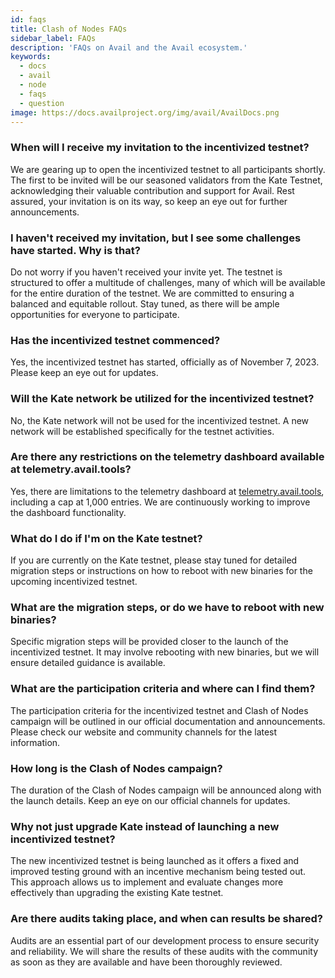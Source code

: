 ```yaml
---
id: faqs
title: Clash of Nodes FAQs
sidebar_label: FAQs
description: 'FAQs on Avail and the Avail ecosystem.'
keywords:
  - docs
  - avail
  - node
  - faqs
  - question
image: https://docs.availproject.org/img/avail/AvailDocs.png
---
```


<!-- Delroy to Update -->

### When will I receive my invitation to the incentivized testnet?

We are gearing up to open the incentivized testnet to all participants shortly. The first to be invited will be our seasoned validators from the Kate Testnet, acknowledging their valuable contribution and support for Avail. Rest assured, your invitation is on its way, so keep an eye out for further announcements.

### I haven't received my invitation, but I see some challenges have started. Why is that?

Do not worry if you haven't received your invite yet. The testnet is structured to offer a multitude of challenges, many of which will be available for the entire duration of the testnet. We are committed to ensuring a balanced and equitable rollout. Stay tuned, as there will be ample opportunities for everyone to participate.

### Has the incentivized testnet commenced?

Yes, the incentivized testnet has started, officially as of November 7, 2023. Please keep an eye out for updates.

### Will the Kate network be utilized for the incentivized testnet?

No, the Kate network will not be used for the incentivized testnet. A new network will be established specifically for the testnet activities.

### Are there any restrictions on the telemetry dashboard available at telemetry.avail.tools?

Yes, there are limitations to the telemetry dashboard at [<ins>telemetry.avail.tools</ins>](https://telemetry.avail.tools), including a cap at 1,000 entries. We are continuously working to improve the dashboard functionality.

### What do I do if I'm on the Kate testnet?

If you are currently on the Kate testnet, please stay tuned for detailed migration steps or instructions on how to reboot with new binaries for the upcoming incentivized testnet.

### What are the migration steps, or do we have to reboot with new binaries?

Specific migration steps will be provided closer to the launch of the incentivized testnet. It may involve rebooting with new binaries, but we will ensure detailed guidance is available.

### What are the participation criteria and where can I find them?

The participation criteria for the incentivized testnet and Clash of Nodes campaign will be outlined in our official documentation and announcements. Please check our website and community channels for the latest information.

### How long is the Clash of Nodes campaign?

The duration of the Clash of Nodes campaign will be announced along with the launch details. Keep an eye on our official channels for updates.

### Why not just upgrade Kate instead of launching a new incentivized testnet?

The new incentivized testnet is being launched as it offers a fixed and improved testing ground with an incentive mechanism being tested out. This approach allows us to implement and evaluate changes more effectively than upgrading the existing Kate testnet.

### Are there audits taking place, and when can results be shared?

Audits are an essential part of our development process to ensure security and reliability. We will share the results of these audits with the community as soon as they are available and have been thoroughly reviewed.
